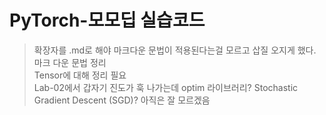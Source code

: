# PyTorch-모모딥 실습코드

>확장자를 .md로 해야 마크다운 문법이 적용된다는걸 모르고 삽질 오지게 했다.   
마크 다운 문법 정리   
Tensor에 대해 정리 필요   
Lab-02에서 갑자기 진도가 훅 나가는데 optim 라이브러리? Stochastic Gradient Descent (SGD)? 아직은 잘 모르겠음 
